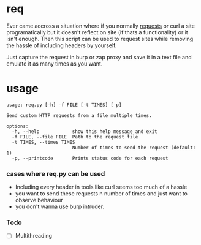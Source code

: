 # req
Ever came accross a situation where if you normally [requests](https://pypi.org/project/requests/) or curl a site programatically but it doesn't reflect on site (if thats a functionality) or it isn't enough. Then this script can be used to request sites while removing the hassle of including headers by yourself.

Just capture the request in burp or zap proxy and save it in a text file and emulate it as many times as you want.

# usage
```
usage: req.py [-h] -f FILE [-t TIMES] [-p]

Send custom HTTP requests from a file multiple times.

options:
  -h, --help            show this help message and exit
  -f FILE, --file FILE  Path to the request file
  -t TIMES, --times TIMES
                        Number of times to send the request (default: 1)
  -p, --printcode       Prints status code for each request
```

### cases where req.py can be used
- Including every header in tools like curl seems too much of a hassle
- you want to send these requests n number of times and just want to observe behaviour
- you don't wanna use burp intruder.

### Todo
- [ ] Multithreading
